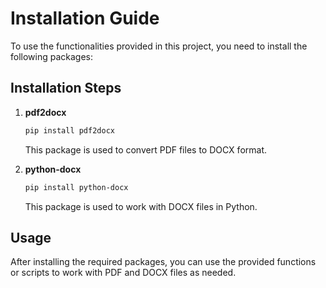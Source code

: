 # Installation Guide

To use the functionalities provided in this project, you need to install the following packages:

## Installation Steps

1. **pdf2docx**

   ```bash
   pip install pdf2docx
   ```

   This package is used to convert PDF files to DOCX format.

2. **python-docx**

   ```bash
   pip install python-docx
   ```

   This package is used to work with DOCX files in Python.

## Usage

After installing the required packages, you can use the provided functions or scripts to work with PDF and DOCX files as needed.
